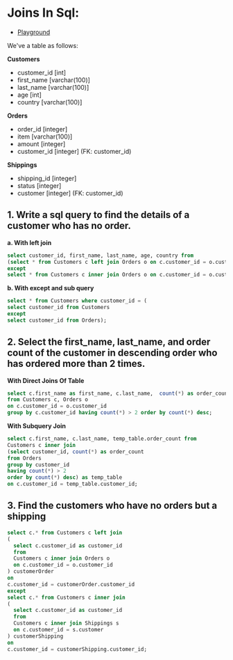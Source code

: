 # Joins In Sql:

- [Playground](https://www.programiz.com/sql/online-compiler/)

We've a table as follows:

**Customers**
- customer_id [int]
- first_name [varchar(100)]
- last_name [varchar(100)]
- age [int]
- country [varchar(100)]

**Orders**
- order_id [integer]
- item [varchar(100)]
- amount [integer]
- customer_id [integer] (FK: customer_id)

**Shippings**
- shipping_id [integer]
- status [integer]
- customer [integer] (FK: customer_id)


## 1. Write a sql query to find the details of a customer who has no order.

**a. With left join**
```sql
select customer_id, first_name, last_name, age, country from
(select * from Customers c left join Orders o on c.customer_id = o.customer_id
except
select * from Customers c inner join Orders o on c.customer_id = o.customer_id);
```
**b. With except and sub query**
```sql
select * from Customers where customer_id = (
select customer_id from Customers
except
select customer_id from Orders);
```

## 2. Select the first_name, last_name, and order count of the customer in descending order who has ordered more than 2 times.

**With Direct Joins Of Table**
```sql
select c.first_name as first_name, c.last_name,  count(*) as order_count
from Customers c, Orders o
on c.customer_id = o.customer_id
group by c.customer_id having count(*) > 2 order by count(*) desc;
```

**With Subquery Join**
```sql
select c.first_name, c.last_name, temp_table.order_count from 
Customers c inner join
(select customer_id, count(*) as order_count 
from Orders 
group by customer_id 
having count(*) > 2 
order by count(*) desc) as temp_table
on c.customer_id = temp_table.customer_id;
```

## 3. Find the customers who have no orders but a shipping

```sql
select c.* from Customers c left join
(
  select c.customer_id as customer_id
  from
  Customers c inner join Orders o
  on c.customer_id = o.customer_id
) customerOrder
on
c.customer_id = customerOrder.customer_id
except
select c.* from Customers c inner join
(
  select c.customer_id as customer_id
  from
  Customers c inner join Shippings s
  on c.customer_id = s.customer
) customerShipping
on
c.customer_id = customerShipping.customer_id;
```

